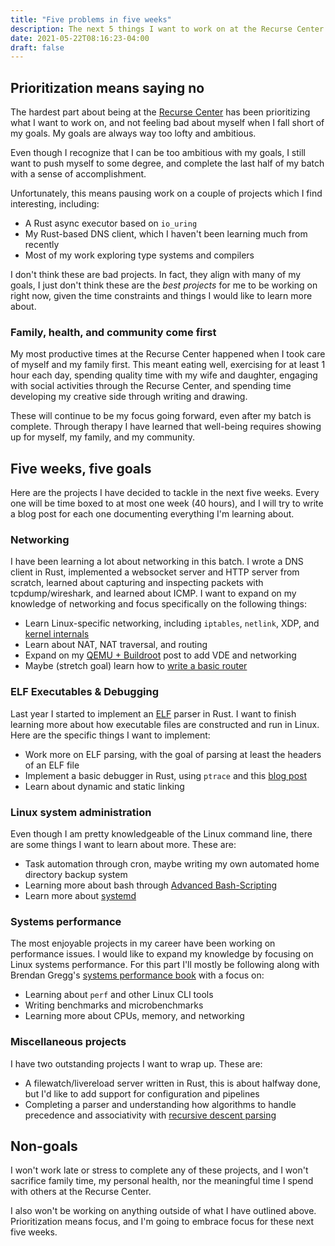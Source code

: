 ```yaml
---
title: "Five problems in five weeks"
description: The next 5 things I want to work on at the Recurse Center
date: 2021-05-22T08:16:23-04:00
draft: false
---
```


## Prioritization means saying no

The hardest part about being at the [Recurse Center](https://recurse.org) has been prioritizing what I want to work on, and not feeling bad about myself when I fall short of my goals. My goals are always way too lofty and ambitious.

Even though I recognize that I can be too ambitious with my goals, I still want to push myself to some degree, and complete the last half of my batch with a sense of accomplishment.

Unfortunately, this means pausing work on a couple of projects which I find interesting, including:

- A Rust async executor based on `io_uring`
- My Rust-based DNS client, which I haven't been learning much from recently
- Most of my work exploring type systems and compilers

I don't think these are bad projects. In fact, they align with many of my goals, I just don't think these are the *best projects* for me to be working on right now, given the time constraints and things I would like to learn more about.

### Family, health, and community come first

My most productive times at the Recurse Center happened when I took care of myself and my family first. This meant eating well, exercising for at least 1 hour each day, spending quality time with my wife and daughter, engaging with social activities through the Recurse Center, and spending time developing my creative side through writing and drawing.

These will continue to be my focus going forward, even after my batch is complete. Through therapy I have learned that well-being requires showing up for myself, my family, and my community.

## Five weeks, five goals

Here are the projects I have decided to tackle in the next five weeks. Every one will be time boxed to at most one week (40 hours), and I will try to write a blog post for each one documenting everything I'm learning about.

### Networking

I have been learning a lot about networking in this batch. I wrote a DNS client in Rust, implemented a websocket server and HTTP server from scratch, learned about capturing and inspecting packets with tcpdump/wireshark, and learned about ICMP. I want to expand on my knowledge of networking and focus specifically on the following things:

- Learn Linux-specific networking, including `iptables`, `netlink`, XDP, and [kernel internals](https://linux-kernel-labs.github.io/refs/heads/master/labs/networking.html)
- Learn about NAT, NAT traversal, and routing
- Expand on my [QEMU + Buildroot](/qemu-buildroot/) post to add VDE and networking
- Maybe (stretch goal) learn how to [write a basic router](https://www.scs.stanford.edu/09au-cs144/)

### ELF Executables & Debugging

Last year I started to implement an [ELF](https://en.wikipedia.org/wiki/Executable_and_Linkable_Format) parser in Rust. I want to finish learning more about how executable files are constructed and run in Linux. Here are the specific things I want to implement:

- Work more on ELF parsing, with the goal of parsing at least the headers of an ELF file
- Implement a basic debugger in Rust, using `ptrace` and this [blog post](https://eli.thegreenplace.net/2011/01/23/how-debuggers-work-part-1/)
- Learn about dynamic and static linking

### Linux system administration

Even though I am pretty knowledgeable of the Linux command line, there are some things I want to learn about more. These are:

- Task automation through cron, maybe writing my own automated home directory backup system
- Learning more about bash through [Advanced Bash-Scripting](https://tldp.org/LDP/abs/abs-guide.pdf)
- Learn more about [systemd](https://www.freedesktop.org/wiki/Software/systemd/)

### Systems performance

The most enjoyable projects in my career have been working on performance issues. I would like to expand my knowledge by focusing on Linux systems performance. For this part I'll mostly be following along with Brendan Gregg's [systems performance book](http://www.brendangregg.com/sysperfbook.html) with a focus on:

- Learning about `perf` and other Linux CLI tools
- Writing benchmarks and microbenchmarks
- Learning more about CPUs, memory, and networking

### Miscellaneous projects

I have two outstanding projects I want to wrap up. These are:

- A filewatch/livereload server written in Rust, this is about halfway done, but I'd like to add support for configuration and pipelines
- Completing a parser and understanding how algorithms to handle precedence and associativity with [recursive descent parsing](https://eli.thegreenplace.net/2010/01/02/top-down-operator-precedence-parsing)

## Non-goals

I won't work late or stress to complete any of these projects, and I won't sacrifice family time, my personal health, nor the meaningful time I spend with others at the Recurse Center.

I also won't be working on anything outside of what I have outlined above. Prioritization means focus, and I'm going to embrace focus for these next five weeks.
